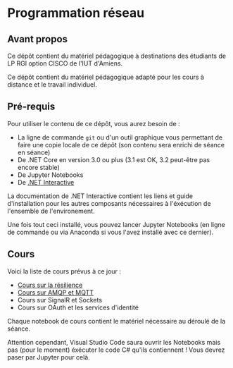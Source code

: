 Programmation réseau
====================

Avant propos
------------

Ce dépôt contient du matériel pédagogique à destinations des étudiants de LP RGI option CISCO de l'IUT d'Amiens.

Ce dépôt contient du matériel pédagogique adapté pour les cours à distance et le travail individuel.

Pré-requis
----------

Pour utiliser le contenu de ce dépôt, vous aurez besoin de :

- La ligne de commande `git` ou d'un outil graphique vous permettant de faire une copie locale de ce dépôt (son contenu sera enrichi de séance en séance)
- De .NET Core en version 3.0 ou plus (3.1 est OK, 3.2 peut-être pas encore stable)
- De Jupyter Notebooks
- De [.NET Interactive](https://github.com/dotnet/interactive#how-to-install-net-interactive)

La documentation de .NET Interactive contient les liens et guide d'installation pour les autres composants nécessaires à l'éxécution de l'ensemble de l'environement.

Une fois tout ceci installé, vous pouvez lancer Jupyter Notebooks (en ligne de commande ou via Anaconda si vous l'avez installé avec ce dernier).

Cours
-----

Voici la liste de cours prévus à ce jour :

- [Cours sur la résilience](./poly-resilience.ipynb)
- [Cours sur AMQP et MQTT](./amqp-mqtt.ipynb)
- Cours sur SignalR et Sockets
- Cours sur OAuth et les services d'identité

Chaque notebook de cours contient le matériel nécessaire au déroulé de la séance.

Attention cependant, Visual Studio Code saura ouvrir les Notebooks mais pas (pour le moment) éxécuter le code C# qu'ils contiennent ! Vous devrez paser par Jupyter pour celà.
